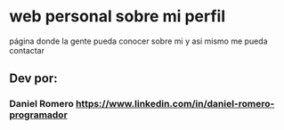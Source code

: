 # web personal sobre mi perfil

página donde la gente pueda conocer sobre mi y asi mismo me pueda contactar

## Dev por:

### Daniel Romero https://www.linkedin.com/in/daniel-romero-programador
